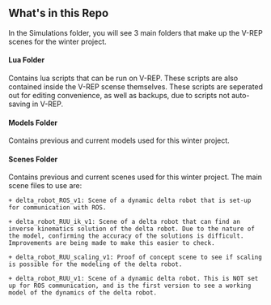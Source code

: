 ## What's in this Repo
In the Simulations folder, you will see 3 main folders that make up the V-REP scenes for the winter project.

#### Lua Folder
Contains lua scripts that can be run on V-REP. These scripts are also contained inside the V-REP scense themselves. These scripts are seperated out for editing convenience, as well as backups, due to scripts not auto-saving in V-REP.

#### Models Folder
Contains previous and current models used for this winter project.

#### Scenes Folder
Contains previous and current scenes used for this winter project. The main scene files to use are:

    + delta_robot_ROS_v1: Scene of a dynamic delta robot that is set-up for communication with ROS.

    + delta_robot_RUU_ik_v1: Scene of a delta robot that can find an inverse kinematics solution of the delta robot. Due to the nature of the model, confirming the accuracy of the solutions is difficult. Improvements are being made to make this easier to check.

    + delta_robot_RUU_scaling_v1: Proof of concept scene to see if scaling is possible for the modeling of the delta robot.

    + delta_robot_RUU_v1: Scene of a dynamic delta robot. This is NOT set up for ROS communication, and is the first version to see a working model of the dynamics of the delta robot.
